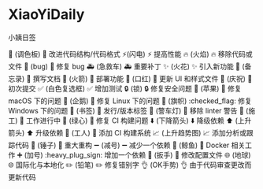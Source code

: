 # XiaoYiDaily
小姨日签   

:art: (调色板) :art: 改进代码结构/代码格式
:zap:(闪电) :zap: 提高性能
:fire: (火焰) :fire: 移除代码或文件
:bug: (bug) :bug: 修复 bug
:ambulance: (急救车) :ambulance: 重要补丁
:sparkles: (火花) :sparkles: 引入新功能
:memo: (备忘录) :memo: 撰写文档
:rocket: (火箭) :rocket: 部署功能
:lipstick: (口红) :lipstick: 更新 UI 和样式文件
:tada: (庆祝) :tada: 初次提交
:white_check_mark: (白色复选框) :white_check_mark: 增加测试
:lock: (锁) :lock: 修复安全问题
:apple: (苹果) :apple: 修复 macOS 下的问题
:penguin: (企鹅) :penguin: 修复 Linux 下的问题
:checkered_flag: (旗帜) :checked_flag: 修复 Windows 下的问题
:bookmark: (书签) :bookmark: 发行/版本标签
:rotating_light: (警车灯) :rotating_light: 移除 linter 警告
:construction: (施工) :construction: 工作进行中
:green_heart: (绿心) :green_heart: 修复 CI 构建问题
:arrow_down: (下降箭头) :arrow_down: 降级依赖
:arrow_up: (上升箭头) :arrow_up: 升级依赖
:construction_worker: (工人) :construction_worker: 添加 CI 构建系统
:chart_with_upwards_trend: (上升趋势图) :chart_with_upwards_trend: 添加分析或跟踪代码
:hammer: (锤子) :hammer: 重大重构
:heavy_minus_sign: (减号) :heavy_minus_sign: 减少一个依赖
:whale: (鲸鱼) :whale: Docker 相关工作
:heavy_plus_sign: (加号) :heavy_plug_sign: 增加一个依赖
:wrench: (扳手) :wrench: 修改配置文件
:globe_with_meridians: (地球) :globe_with_meridians: 国际化与本地化
:pencil2: (铅笔) :pencil2: 修复错别字
:ok_hand: (OK手势) :ok_hand: 由于代码审查更改而更新代码